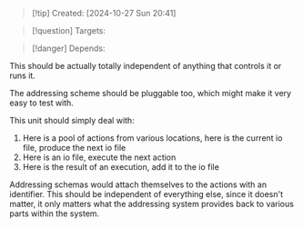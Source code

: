 
>[!tip] Created: [2024-10-27 Sun 20:41]

>[!question] Targets: 

>[!danger] Depends: 

This should be actually totally independent of anything that controls it or runs it.

The addressing scheme should be pluggable too, which might make it very easy to test with.

This unit should simply deal with:

1. Here is a pool of actions from various locations, here is the current io file, produce the next io file
2. Here is an io file, execute the next action
3. Here is the result of an execution, add it to the io file


Addressing schemas would attach themselves to the actions with an identifier.  This should be independent of everything else, since it doesn't matter, it only matters what the addressing system provides back to various parts within the system.